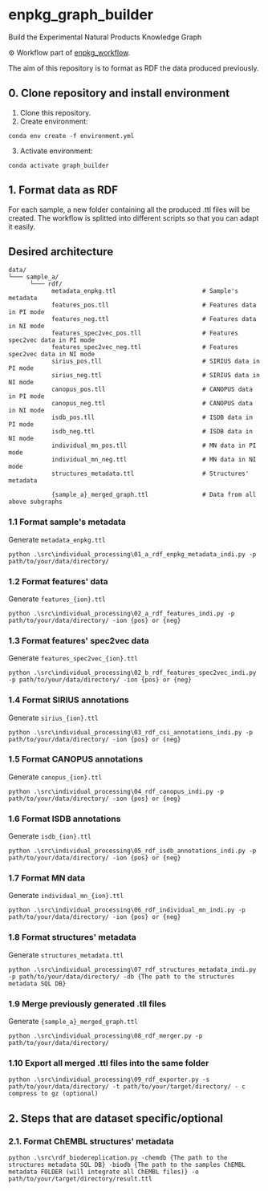 # enpkg_graph_builder
Build the Experimental Natural Products Knowledge Graph

⚙️ Workflow part of [enpkg_workflow](https://github.com/enpkg/enpkg_workflow).

The aim of this repository is to format as RDF the data produced previously.

## 0. Clone repository and install environment

1. Clone this repository.
2. Create environment: 
```console 
conda env create -f environment.yml
```
3. Activate environment:  
```console 
conda activate graph_builder
```
## 1. Format data as RDF

For each sample, a new folder containing all the produced .ttl files will be created. The workflow is splitted into different scripts so that you can adapt it easily.

## Desired architecture

```
data/
└─── sample_a/
      └─── rdf/
            metadata_enpkg.ttl                        # Sample's metadata
            features_pos.tll                          # Features data in PI mode
            features_neg.ttl                          # Features data in NI mode
            features_spec2vec_pos.tll                 # Features spec2vec data in PI mode
            features_spec2vec_neg.ttl                 # Features spec2vec data in NI mode
            sirius_pos.tll                            # SIRIUS data in PI mode
            sirius_neg.ttl                            # SIRIUS data in NI mode
            canopus_pos.tll                           # CANOPUS data in PI mode
            canopus_neg.ttl                           # CANOPUS data in NI mode
            isdb_pos.tll                              # ISDB data in PI mode
            isdb_neg.ttl                              # ISDB data in NI mode
            individual_mn_pos.tll                     # MN data in PI mode
            individual_mn_neg.ttl                     # MN data in NI mode
            structures_metadata.ttl                   # Structures' metadata
            
            {sample_a}_merged_graph.ttl               # Data from all above subgraphs
```


### 1.1 Format sample's metadata
Generate ```metadata_enpkg.ttl``` 
```console
python .\src\individual_processing\01_a_rdf_enpkg_metadata_indi.py -p path/to/your/data/directory/
```

### 1.2 Format features' data
Generate ```features_{ion}.ttl``` 
```console
python .\src\individual_processing\02_a_rdf_features_indi.py -p path/to/your/data/directory/ -ion {pos} or {neg}
```

### 1.3 Format features' spec2vec data
Generate ```features_spec2vec_{ion}.ttl``` 
```console
python .\src\individual_processing\02_b_rdf_features_spec2vec_indi.py -p path/to/your/data/directory/ -ion {pos} or {neg}
```

### 1.4 Format SIRIUS annotations
Generate ```sirius_{ion}.ttl``` 
```console
python .\src\individual_processing\03_rdf_csi_annotations_indi.py -p path/to/your/data/directory/ -ion {pos} or {neg}
```

### 1.5 Format CANOPUS annotations
Generate ```canopus_{ion}.ttl``` 
```console
python .\src\individual_processing\04_rdf_canopus_indi.py -p path/to/your/data/directory/ -ion {pos} or {neg}
```

### 1.6 Format ISDB annotations
Generate ```isdb_{ion}.ttl``` 
```console
python .\src\individual_processing\05_rdf_isdb_annotations_indi.py -p path/to/your/data/directory/ -ion {pos} or {neg}
```

### 1.7 Format MN data
Generate ```individual_mn_{ion}.ttl``` 
```console
python .\src\individual_processing\06_rdf_individual_mn_indi.py -p path/to/your/data/directory/ -ion {pos} or {neg}
```

### 1.8 Format structures' metadata
Generate ```structures_metadata.ttl```
```console
python .\src\individual_processing\07_rdf_structures_metadata_indi.py -p path/to/your/data/directory/ -db {The path to the structures metadata SQL DB}
```

### 1.9 Merge previously generated .tll files
Generate ```{sample_a}_merged_graph.ttl```
```console
python .\src\individual_processing\08_rdf_merger.py -p path/to/your/data/directory/
```

### 1.10 Export all merged .ttl files into the same folder

```console
python .\src\individual_processing\09_rdf_exporter.py -s path/to/your/data/directory/ -t path/to/your/target/directory/ - c compress to gz (optional)
```

## 2. Steps that are dataset specific/optional

### 2.1. Format ChEMBL structures' metadata

```console
python .\src\rdf_biodereplication.py -chemdb {The path to the structures metadata SQL DB} -biodb {The path to the samples ChEMBL metadata FOLDER (will integrate all ChEMBL files)} -o path/to/your/target/directory/result.ttl
```
